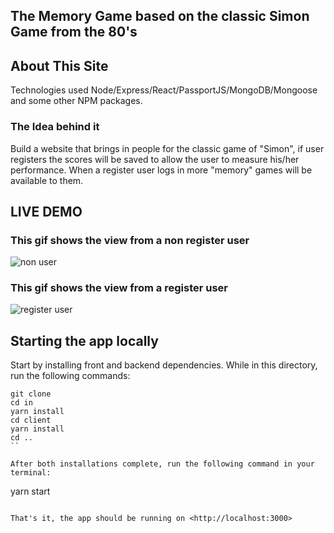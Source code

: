 
## The Memory Game based on the classic Simon Game from the 80's

## About This Site 

Technologies used Node/Express/React/PassportJS/MongoDB/Mongoose and some other NPM packages.

### The Idea behind it
Build a website that brings in people for the classic game of "Simon", 
if user registers the scores will be saved to allow the user to measure his/her 
performance. When a register user logs in more "memory" games will be available to them.


## LIVE DEMO

### This gif shows the view from a non register user
![non user](https://github.com/mariogmazza/SimonApp/blob/master/Simon_nonUser.gif)

### This gif  shows the view from a register user
![register user](https://github.com/mariogmazza/SimonApp/blob/master/Simon_user.gif)



## Starting the app locally

Start by installing front and backend dependencies. While in this directory, run the following commands:

```
git clone
cd in
yarn install
cd client
yarn install
cd ..
``

After both installations complete, run the following command in your terminal:

```
yarn start
```

That's it, the app should be running on <http://localhost:3000>



